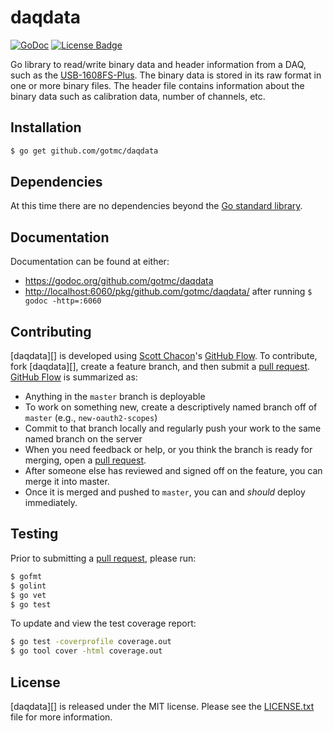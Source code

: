 # daqdata

[![GoDoc][godoc image]][godoc link]
[![License Badge][license image]][LICENSE.txt]

Go library to read/write binary data and header information from a DAQ,
such as the [USB-1608FS-Plus][]. The binary data is stored in its raw
format in one or more binary files. The header file contains information
about the binary data such as calibration data, number of channels, etc.

## Installation

```bash
$ go get github.com/gotmc/daqdata
```

## Dependencies

At this time there are no dependencies beyond the [Go standard
library][go-std].

## Documentation

Documentation can be found at either:

- <https://godoc.org/github.com/gotmc/daqdata>
- <http://localhost:6060/pkg/github.com/gotmc/daqdata/> after running `$
  godoc -http=:6060`

## Contributing

[daqdata][] is developed using [Scott Chacon][]'s [GitHub Flow][]. To
contribute, fork [daqdata][], create a feature branch, and then
submit a [pull request][].  [GitHub Flow][] is summarized as:

- Anything in the `master` branch is deployable
- To work on something new, create a descriptively named branch off of
  `master` (e.g., `new-oauth2-scopes`)
- Commit to that branch locally and regularly push your work to the same
  named branch on the server
- When you need feedback or help, or you think the branch is ready for
  merging, open a [pull request][].
- After someone else has reviewed and signed off on the feature, you can
  merge it into master.
- Once it is merged and pushed to `master`, you can and *should* deploy
  immediately.

## Testing

Prior to submitting a [pull request][], please run:

```bash
$ gofmt
$ golint
$ go vet
$ go test
```

To update and view the test coverage report:

```bash
$ go test -coverprofile coverage.out
$ go tool cover -html coverage.out
```

## License

[daqdata][] is released under the MIT license.  Please see the
[LICENSE.txt][] file for more information.

[GitHub Flow]: http://scottchacon.com/2011/08/31/github-flow.html
[go-std]: https://golang.org/pkg/
[godoc image]: https://godoc.org/github.com/gotmc/mccdaq?status.svg
[godoc link]: https://godoc.org/github.com/gotmc/mccdaq
[jasper]: https://textiles.ncsu.edu/blog/team/warren-jasper/
[libusb]: https://github.com/gotmc/libusb
[libusb-c]: http://libusb.info
[LICENSE.txt]: https://github.com/gotmc/mccdaq/blob/master/LICENSE.txt
[license image]: https://img.shields.io/badge/license-MIT-blue.svg
[mccdaq]: https://github.com/gotmc/mccdaq
[mcc-linux]: http://www.mccdaq.com/daq-software/Linux-Support.aspx
[pull request]: https://help.github.com/articles/using-pull-requests
[Scott Chacon]: http://scottchacon.com/about.html
[usb-1608fs-plus]: http://www.mccdaq.com/usb-data-acquisition/USB-1608FS-Plus.aspx
